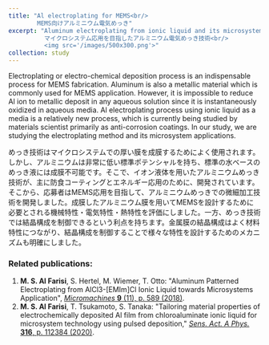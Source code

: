 ```yaml
---
title: "Al electroplating for MEMS<br/>
        MEMS向けアルミニウム電気めっき"
excerpt: "Aluminum electroplating from ionic liquid and its microsystem application<br/>
          マイクロシステム応用を目指したアルミニウム電気めっき技術<br/>
          <img src='/images/500x300.png'>"
collection: study
---
```


Electroplating or electro-chemical deposition process is an indispensable process for MEMS fabrication. Aluminum is also a metallic material which is commonly used for MEMS application. However, it is impossible to reduce Al ion to metallic deposit in any aqueous solution since it is instantaneously oxidized in aqueous media. Al electroplating process using ionic liquid as a media is a relatively new process, which is currently being studied by materials scientist primarily as anti-corrosion coatings. In our study, we are studying the electroplating method and its microsystem applications.

めっき技術はマイクロシステムでの厚い膜を成膜するためによく使用されます。しかし、アルミニウムは非常に低い標準ポテンシャルを持ち、標準の水ベースのめっき液には成膜不可能です。そこで、イオン液体を用いたアルミニウムめっき技術が、主に防食コーティングとエネルギー応用のために、開発されています。そこから、応募者はMEMS応用を目指して、アルミニウムめっきでの微細加工技術を開発しました。成膜したアルミニウム膜を用いてMEMSを設計するために必要とされる機械特性・電気特性・熱特性を評価にしました。一方、めっき技術では結晶構成を制御できるという利点を持ちます。金属膜の結晶構成はよく材料特性につながり、結晶構成を制御することで様々な特性を設計するためのメカニズムも明確にしました。

### Related publications:

1. **M. S. Al Farisi**, S. Hertel, M. Wiemer, T. Otto: "Aluminum Patterned Electroplating from AlCl3-\[EMIm\]Cl Ionic Liquid towards Microsystems Application", [_Micromachines_ **9** (11), p. 589 (2018)](https://doi.org/10.3390/mi9110589).
2. **M. S. Al Farisi**, T. Tsukamoto, S. Tanaka: "Tailoring material properties of electrochemically deposited Al film from chloroaluminate ionic liquid for microsystem technology using pulsed deposition," [_Sens. Act. A Phys._ **316**, p. 112384 (2020)](https://doi.org/10.1016/j.sna.2020.112384).

